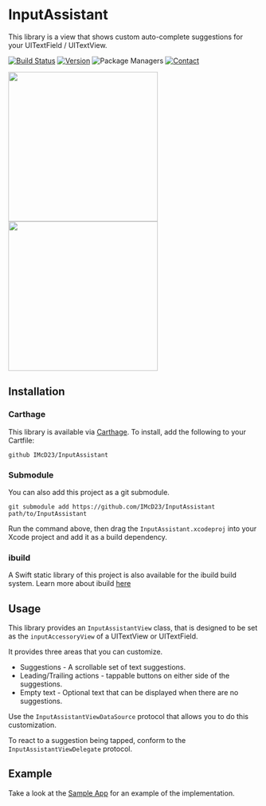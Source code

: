 # InputAssistant

This library is a view that shows custom auto-complete suggestions for your UITextField / UITextView.

[![Build Status](http://img.shields.io/travis/IMcD23/InputAssistant.svg)](https://travis-ci.org/IMcD23/InputAssistant)
[![Version](https://img.shields.io/github/release/IMcD23/InputAssistant.svg)](https://github.com/IMcD23/InputAssistant/releases/latest)
![Package Managers](https://img.shields.io/badge/supports-Carthage%20%7C%20Cocoapods-orange.svg)
[![Contact](https://img.shields.io/badge/contact-%40ian__mcdowell-3a8fc1.svg)](https://twitter.com/ian_mcdowell)

<img src="Resources/Keyboard.png" height="300"> <img src="Resources/Keyboard_iPad.png" height="300">

## Installation

### Carthage
This library is available via [Carthage](https://github.com/Carthage/Carthage). To install, add the following to your Cartfile:
```
github IMcD23/InputAssistant
```
### Submodule
You can also add this project as a git submodule.
```
git submodule add https://github.com/IMcD23/InputAssistant path/to/InputAssistant
```
Run the command above, then drag the `InputAssistant.xcodeproj` into your Xcode project and add it as a build dependency.

### ibuild
A Swift static library of this project is also available for the ibuild build system. Learn more about ibuild [here](https://github.com/IMcD23/ibuild)

## Usage
This library provides an `InputAssistantView` class, that is designed to be set as the `inputAccessoryView` of a UITextView or UITextField.

It provides three areas that you can customize.
- Suggestions - A scrollable set of text suggestions.
- Leading/Trailing actions - tappable buttons on either side of the suggestions.
- Empty text - Optional text that can be displayed when there are no suggestions.

Use the `InputAssistantViewDataSource` protocol that allows you to do this customization.

To react to a suggestion being tapped, conform to the `InputAssistantViewDelegate` protocol.

## Example
Take a look at the [Sample App](Sample) for an example of the implementation.
